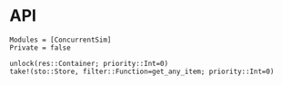 # API

```@autodocs
Modules = [ConcurrentSim]
Private = false
```

```@docs
unlock(res::Container; priority::Int=0)
take!(sto::Store, filter::Function=get_any_item; priority::Int=0)
```